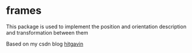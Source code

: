 # frames
This package is used to implement the position and orientation description and transformation
between them

Based on my csdn blog [hitgavin](https://blog.csdn.net/hitgavin)
